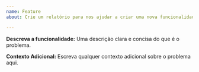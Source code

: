 ```yaml
---
name: Feature
about: Crie um relatório para nos ajudar a criar uma nova funcionalidade / Crear un informe para ayudarnos a crear una nueva funcionalidad / Create a report to help us create a new feature

---
```


**Descreva a funcionalidade:**
Uma descrição clara e concisa do que é o problema.

**Contexto Adicional:**
Escreva qualquer contexto adicional sobre o problema aqui.
